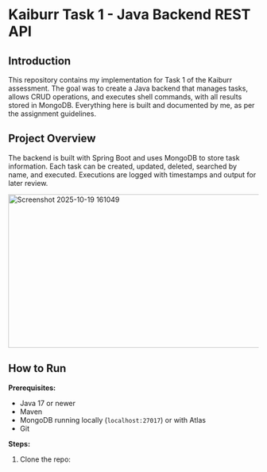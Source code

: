 # Kaiburr Task 1 - Java Backend REST API

## Introduction

This repository contains my implementation for Task 1 of the Kaiburr assessment. The goal was to create a Java backend that manages tasks, allows CRUD operations, and executes shell commands, with all results stored in MongoDB. Everything here is built and documented by me, as per the assignment guidelines.

## Project Overview

The backend is built with Spring Boot and uses MongoDB to store task information. Each task can be created, updated, deleted, searched by name, and executed. Executions are logged with timestamps and output for later review.


<img width="782" height="309" alt="Screenshot 2025-10-19 161049" src="https://github.com/user-attachments/assets/56b63c12-99af-454c-8fd1-c6f5bd2b5f6c" />

## How to Run

**Prerequisites:**  
- Java 17 or newer  
- Maven  
- MongoDB running locally (`localhost:27017`) or with Atlas  
- Git

**Steps:**
1. Clone the repo:

